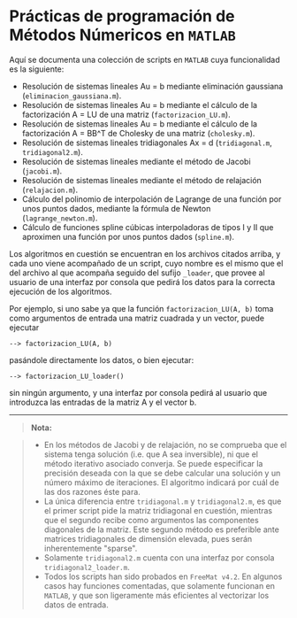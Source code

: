 Prácticas de programación de Métodos Númericos en `MATLAB`
===================

Aquí se documenta una colección de scripts en `MATLAB` cuya funcionalidad es la siguiente:

 - Resolución de sistemas lineales Au = b mediante eliminación gaussiana (`eliminacion_gaussiana.m`).
 - Resolución de sistemas lineales Au = b mediante el cálculo de la factorización A = LU de una matriz (`factorizacion_LU.m`).
 - Resolución de sistemas lineales Au = b mediante el cálculo de la factorización A = BB^T de Cholesky de una matriz (`cholesky.m`).
 - Resolución de sistemas lineales tridiagonales Ax = d (`tridiagonal.m`, `tridiagonal2.m`).
 - Resolución de sistemas lineales mediante el método de Jacobi (`jacobi.m`).
 - Resolución de sistemas lineales mediante el método de relajación (`relajacion.m`).
 - Cálculo del polinomio de interpolación de Lagrange de una función por unos puntos dados, mediante la fórmula de Newton (`lagrange_newton.m`).
 - Cálculo de funciones spline cúbicas interpoladoras de tipos I y II que aproximen una función por unos puntos dados (`spline.m`).

Los algoritmos en cuestión se encuentran en los archivos citados arriba, y cada uno viene acompañado de un script, cuyo nombre es el mismo que el del archivo al que acompaña seguido del sufijo `_loader`, que provee al usuario de una interfaz por consola que pedirá los datos para la correcta ejecución de los algoritmos.

Por ejemplo, si uno sabe ya que la función `factorizacion_LU(A, b)` toma como argumentos de entrada una matriz cuadrada y un vector, puede ejecutar

```
--> factorizacion_LU(A, b) 
```

pasándole directamente los datos, o bien ejecutar:

```
--> factorizacion_LU_loader()
```

sin ningún argumento, y una interfaz por consola pedirá al usuario que introduzca las entradas de la matriz A y el vector b.

----------

> **Nota:**

> - En los métodos de Jacobi y de relajación, no se comprueba que el sistema tenga solución (i.e. que A sea inversible), ni que el método iterativo asociado converja. Se puede especificar la precisión deseada con la que se debe calcular una solución y un número máximo de iteraciones. El algoritmo indicará por cuál de las dos razones éste para.
> - La única diferencia entre `tridiagonal.m` y `tridiagonal2.m`, es que el primer script pide la matriz tridiagonal en cuestión, mientras que el segundo recibe como argumentos las componentes diagonales de la matriz. Este segundo método es preferible ante matrices tridiagonales de dimensión elevada, pues serán inherentemente "sparse".
> - Solamente `tridiagonal2.m` cuenta con una interfaz por consola `tridiagonal2_loader.m`.
> - Todos los scripts han sido probados en `FreeMat v4.2`. En algunos casos hay funciones comentadas, que solamente funcionan en `MATLAB`, y que son ligeramente más eficientes al vectorizar los datos de entrada.
